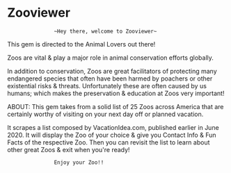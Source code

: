 # Zooviewer

                   ~Hey there, welcome to Zooviewer~

This gem is directed to the Animal Lovers out there!

Zoos are vital & play a major role in animal conservation efforts globally.

In addition to conservation, Zoos are great facilitators of protecting many endangered species that often have been harmed by poachers or other existential risks & threats. Unfortunately these are often caused by us humans; which makes the preservation & education at Zoos very important!

ABOUT: This gem takes from a solid list of 25 Zoos across America that are certainly worthy of visiting on your next day off or planned vacation.

  It scrapes a list composed by VacationIdea.com, published earlier in June 2020. It will display the Zoo of your choice & give you Contact Info & Fun Facts of the respective Zoo.  Then you can revisit the list to learn about other great Zoos & exit when you're ready!

                   Enjoy your Zoo!!

    

